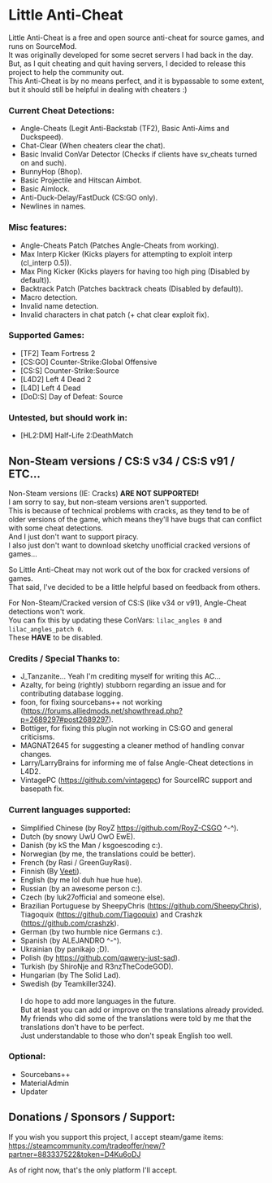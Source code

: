 # Little Anti-Cheat

Little Anti-Cheat is a free and open source anti-cheat for source games, and runs on SourceMod.\
It was originally developed for some secret servers I had back in the day.\
But, as I quit cheating and quit having servers, I decided to release this project to help the community out.\
This Anti-Cheat is by no means perfect, and it is bypassable to some extent, but it should still be helpful in dealing with cheaters :)

### Current Cheat Detections:
 - Angle-Cheats (Legit Anti-Backstab (TF2), Basic Anti-Aims and Duckspeed).
 - Chat-Clear (When cheaters clear the chat).
 - Basic Invalid ConVar Detector (Checks if clients have sv_cheats turned on and such).
 - BunnyHop (Bhop).
 - Basic Projectile and Hitscan Aimbot.
 - Basic Aimlock.
 - Anti-Duck-Delay/FastDuck (CS:GO only).
 - Newlines in names.

### Misc features:
 - Angle-Cheats Patch (Patches Angle-Cheats from working).
 - Max Interp Kicker (Kicks players for attempting to exploit interp (cl_interp 0.5)).
 - Max Ping Kicker (Kicks players for having too high ping (Disabled by default)).
 - Backtrack Patch (Patches backtrack cheats (Disabled by default)).
 - Macro detection.
 - Invalid name detection.
 - Invalid characters in chat patch (+ chat clear exploit fix).

### Supported Games:
 - [TF2] Team Fortress 2
 - [CS:GO] Counter-Strike:Global Offensive
 - [CS:S] Counter-Strike:Source
 - [L4D2] Left 4 Dead 2
 - [L4D] Left 4 Dead
 - [DoD:S] Day of Defeat: Source

### Untested, but should work in:
 - [HL2:DM] Half-Life 2:DeathMatch

## Non-Steam versions / CS:S v34 / CS:S v91 / ETC...
Non-Steam versions (IE: Cracks) **ARE NOT SUPPORTED!**\
I am sorry to say, but non-steam versions aren't supported.\
This is because of technical problems with cracks, as they tend to be of older versions of the game, which means they'll have bugs that can conflict with some cheat detections.\
And I just don't want to support piracy.\
I also just don't want to download sketchy unofficial cracked versions of games...

So Little Anti-Cheat may not work out of the box for cracked versions of games.\
That said, I've decided to be a little helpful based on feedback from others.

For Non-Steam/Cracked version of CS:S (like v34 or v91), Angle-Cheat detections won't work.\
You can fix this by updating these ConVars: `lilac_angles 0` and `lilac_angles_patch 0`.\
These **HAVE** to be disabled.

### Credits / Special Thanks to:
 - J_Tanzanite... Yeah I'm crediting myself for writing this AC...
 - Azalty, for being (rightly) stubborn regarding an issue and for contributing database logging.
 - foon, for fixing sourcebans++ not working (https://forums.alliedmods.net/showthread.php?p=2689297#post2689297).
 - Bottiger, for fixing this plugin not working in CS:GO and general criticisms.
 - MAGNAT2645 for suggesting a cleaner method of handling convar changes.
 - Larry/LarryBrains for informing me of false Angle-Cheat detections in L4D2.
 - VintagePC (https://github.com/vintagepc) for SourceIRC support and basepath fix.

### Current languages supported:
 - Simplified Chinese (by RoyZ https://github.com/RoyZ-CSGO ^-^).
 - Dutch (by snowy UwU OwO EwE).
 - Danish (by kS the Man / ksgoescoding c:).
 - Norwegian (by me, the translations could be better).
 - French (by Rasi / GreenGuyRasi).
 - Finnish (By [Veeti](https://forums.alliedmods.net/member.php?u=317665)).
 - English (by me lol duh hue hue hue).
 - Russian (by an awesome person c:).
 - Czech (by luk27official and someone else).
 - Brazilian Portuguese by SheepyChris (https://github.com/SheepyChris), Tiagoquix (https://github.com/Tiagoquix) and Crashzk (https://github.com/crashzk).
 - German (by two humble nice Germans c:).
 - Spanish (by ALEJANDRO ^-^).
 - Ukrainian (by panikajo ;D).
 - Polish (by https://github.com/qawery-just-sad).
 - Turkish (by ShiroNje and R3nzTheCodeGOD).
 - Hungarian (by The Solid Lad).
 - Swedish (by Teamkiller324).\
\
I do hope to add more languages in the future.\
But at least you can add or improve on the translations already provided.\
My friends who did some of the translations were told by me that the translations don't have to be perfect.\
Just understandable to those who don't speak English too well.

### Optional:
 - Sourcebans++
 - MaterialAdmin
 - Updater


## Donations / Sponsors / Support:
If you wish you support this project, I accept steam/game items: https://steamcommunity.com/tradeoffer/new/?partner=883337522&token=D4Ku6oDJ

As of right now, that's the only platform I'll accept.
